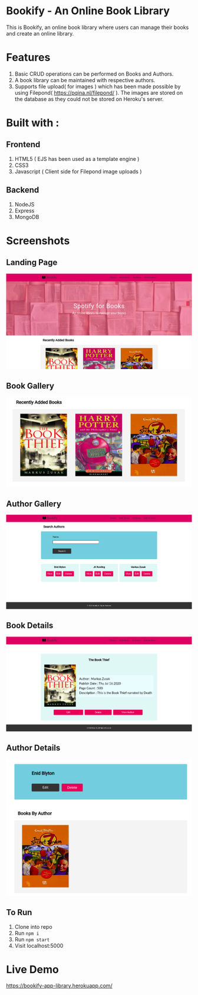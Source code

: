 # Bookify - An Online Book Library

This is Bookify, an online book library where users can manage their books and create an online library.

# Features

1. Basic CRUD operations can be performed on Books and Authors.
2. A book library can be maintained with respective authors.
3. Supports file upload( for images ) which has been made possible by using Filepond( https://pqina.nl/filepond/ ). The images are stored on the database as they could not be stored on Heroku's server.

# Built with :

## Frontend 
1. HTML5 ( EJS has been used as a template engine )
2. CSS3
3. Javascript ( Client side for Filepond image uploads )

## Backend
1. NodeJS
2. Express
3. MongoDB 

# Screenshots

## Landing Page
<img src="screenshots/landingpage1.png">

## Book Gallery 
<img src="screenshots/bookgallery.png">

## Author Gallery
<img src="screenshots/authorgallery.png">

## Book Details
<img src="screenshots/bookdetails.png">

## Author Details
<img src="screenshots/authordetails.png">

## To Run 
1. Clone into repo
2. Run ``` npm i ```
3. Run ``` npm start ```
4. Visit localhost:5000

# Live Demo 
https://bookify-app-library.herokuapp.com/
